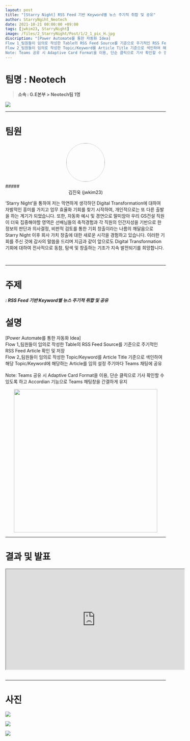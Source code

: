 ```yaml
---
layout: post
title: "[Starry Night] RSS Feed 기반 Keyword별 뉴스 주기적 취합 및 공유"
author: StarryNgiht_Neotech
date: 2021-10-21 00:00:00 +09:00
tags: [jwkim23, StarryNight]
image: /files/2_StarryNight/Post/1/2_1_pic_H.jpg
discription: "[Power Automate를 통한 자동화 Idea]
Flow 1_팀원들이 임의로 작성한 Table의 RSS Feed Source를 기준으로 주기적인 RSS Feed Article 확인 및 저장
Flow 2_팀원들이 임의로 작성한 Topic/Keyword를 Article Title 기준으로 색인하여 해당 Topic/Keyword에 해당하는 Article를 임의 설정 주기마다 Teams 채팅에 공유
Note: Teams 공유 시 Adaptive Card Format을 이용, 단순 클릭으로 기사 확인할 수 있도록 하고 Accordian 기능으로 Teams 채팅창을 간결하게 유지"
---
```



# 팀명 : Neotech

> **소속 : G.E본부  >  Neotech팀 1명**

![](/files/2_StarryNight/Post/1/2_1_pic_T.jpg)

----------------------------------------------------------------------------------------

# 팀원

<center><img src="/files/2_StarryNight/Post/1/01-0.jpg" style="width:120px; height:120px; border-radius:50%; border: 1px solid #ccc; margin-bottom: 5px;"></center>
##### <center>김진욱 (jwkim23)</center>

‘Starry Night’을 통하여 저는 막연하게 생각하던 Digital Transformation에 대하여 자발적인 흥미를 가지고 업무 효율화 기회를 찾기 시작하여, 개인적으로는 또 다른 출발을 하는 계기가 되었습니다. 또한, 자동화 예시 및 경연으로 말미암아 우리 GS건설 직원이 더욱 집중해야할 영역은 선배님들의 축적경험과 각 직원의 인간지성을 기반으로 한 정보의 판단과 의사결정, 비판적 검토를 통한 기회 창출이라는 나름의 깨달음으로 Starry Night 이후 회사 가치 창출에 대한 새로운 시각을 경험하고 있습니다. 이러한 기회를 주신 것에 감사의 말씀을 드리며 지금과 같이 앞으로도 Digital Transformation 기회에 대하여 전사적으로 동참, 탐색 및 창출하는 기조가 지속 발전되기를 희망합니다.

<br>

----------------------------------------------------------------------------------------

# 주제 
##### : RSS Feed 기반 Keyword별 뉴스 주기적 취합 및 공유


# 설명
[Power Automate를 통한 자동화 Idea]<br>
Flow 1_팀원들이 임의로 작성한 Table의 RSS Feed Source를 기준으로 주기적인 RSS Feed Article 확인 및 저장<br>
Flow 2_팀원들이 임의로 작성한 Topic/Keyword를 Article Title 기준으로 색인하여 해당 Topic/Keyword에 해당하는 Article를 임의 설정 주기마다 Teams 채팅에 공유<br><br>
Note: Teams 공유 시 Adaptive Card Format을 이용, 단순 클릭으로 기사 확인할 수 있도록 하고 Accordian 기능으로 Teams 채팅창을 간결하게 유지

<center><img src="/files/2_StarryNight/Teamlogo/Starry Night OP_1T.png" style="width:450px; height:450px;"></center>

----------------------------------------------------------------------------------------

# 결과 및 발표

<div class="video-container" align="center">
	<iframe width="560" height="315" src="https://www.youtube.com/embed/LcuvNTYsANA" title="YouTube video player" frameborder="1" allow="accelerometer; autoplay; clipboard-write; encrypted-media; gyroscope; picture-in-picture" allowfullscreen></iframe>
</div><br>

----------------------------------------------------------------------------------------

# 사진

![](/files/2_StarryNight/Post/1/2_1_pic_A.jpg)

![](/files/2_StarryNight/Post/1/2_1_B.jpg)

![](/files/2_StarryNight/Post/1/2_1_pic_B.jpg)
